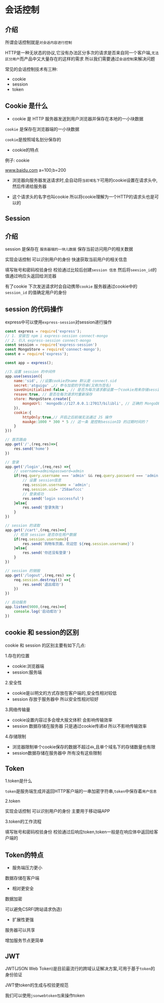 # 会话控制

## 介绍

所谓会话控制就是`对会话内容进行控制`

HTTP是一种无状态的协议,它没有办法区分多次的请求是否来自同一个客户端,`无法区分用户`而产品中又大量存在的这样的需求 所以我们需要通过`会话控制`来解决问题

常见的会话控制技术有三种:

- cookie
- session
- token

## Cookie 是什么

- cookie 是 HTTP 服务器发送到用户浏览器并保存在本地的一小块数据

`cookie` 是保存在浏览器端的一小块数据

`cookie`是按照域名划分保存的

- cookie的特点

例子:						cookie

www.baidu.com                              a=100;b=200 

- 浏览器向服务器发送请求时,会自动将`当前域名下`可用的cookie设置在请求头中,然后传递给服务器

- 这个请求头的名字也叫cookie 所以将cookie理解为一个HTTP的请求头也是可以的

## Session

## 介绍

session 是保存在 `服务器端的一块儿数据` 保存当前访问用户的相关数据

实现会话控制 可以识别用户的身份 快速获取当前用户的相关信息

填写账号和密码校验身份 校验通过比较后创建`session 信息` 然后将`seesion_id`的值通过响应头返回给浏览器

有了cookie 下次发送请求时会自动携带`cookie` 服务器通过cookie中的`session_id` 的值确定用户的身份



## session 的代码操作

express中可以使用`express-session`对session进行操作

~~~js
const express = require('express');
// 1. 安装包 npm i express-session connect-mongo
// 2. 引入 express-session connect-mongo
const session = require('express-session')
const MongoStore = require('connect-mongo'); 
const e = require('express');

const app = express();

//3.设置 session 的中间件
app.use(session({
    name:'sid', //设置cookie的name 默认是 connect.sid
    secret:'atguigu' ,// 参与加密的字符串(又称为签名)
    saveUninitialized:false , // 是否为每次请求都设置一个cookie用来存储session的id
    resave:true, // 是否在每次请求时重新保存
    store: MongoStore.create({
        mongoUrl: 'mongodb://127.0.0.1:27017/bilibli', // 正确的 MongoDB 连接字符串
    }),
    cookie:{
        httpOnly:true,// 开启之后前端无法通过 JS 操作
        maxAge:1000 * 300 * 5 // 这一条 是控制sessionID 的过期时间的？
    }
}))

// 首页路由
app.get('/',(req,res)=>{
    res.send('home')
})

// 登录
app.get('/login',(req,res) =>{
    // username=admin&password=admin
    if(req.query.username === 'admin' && req.query.password === 'admin'){
        // 设置 session信息
        req.session.username = 'admin';
        req.session.uid= '258aefccc'
        // 登录成功
        res.send('login successful')
    }else{
        res.send('登录失败')
    }
})

// session 的读取
app.get('/cart',(req,res)=>{
    // 检测 session 是否存在用户数据
    if(req.session.username){
        res.send(`购物车页面，欢迎您 ${req.session.username}`)
    }else{
        res.send('你还没有登录')
    }
})

// session 的销毁
app.get('/logout',(req,res) => {
    req.session.destroy(() =>{
        res.send('退出成功')
    })
})

// 启动服务
app.listen(9000,(req,res)=>{
    console.log('启动成功')
})
~~~



## cookie 和 session的区别

cookie 和 session 的区别主要有如下几点:

1.存在的位置

- cookie:浏览器端
- session:服务端

2.安全性

- cookie是以明文的方式存放在客户端的,安全性相对较低
- session 存放于服务器中 所以安全性相对较好

3.网络传输量

- cookie设置内容过多会增大报文体积 会影响传输效率
- session 数据存储在服务器 只是通过cookie传递id 所以不影响传输效率

4.存储限制

- 浏览器限制单个cookie保存的数据不超过`4k`,且单个域名下的存储数量也有限
- session数据存储在服务器中 所有没有这些限制

## Token

1.token是什么

`token`是服务端生成并返回HTTP客户端的一串加密字符串,`token`中保存着`用户信息`

2.token

实现会话控制 可以识别用户的身份  主要用于移动端APP

3.token的工作流程

填写账号和密码校验身份 校验通过后响应token,token一般是在响应体中返回给客户端的

## Token的特点

- 服务端压力更小

数据存储在客户端

- 相对更安全

数据加密

可以避免CSRF(跨站请求伪造)

- 扩展性更强

服务器可以共享

增加服务节点更简单

## JWT

JWT(JSON Web Token)是目前最流行的跨域认证解决方案,可用于基于`token`的身份验证

JWT使token的生成与校验更规范

我们可以使用`jsonwebtoken包`来操作token



